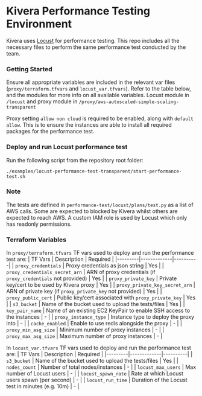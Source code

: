 
# Kivera Performance Testing Environment

Kivera uses [Locust](https://locust.io/) for performance testing. This repo includes all the necessary files to perform the same performance test conducted by the team.

### Getting Started
Ensure all appropriate variables are included in the relevant var files (`proxy/terraform.tfvars` and `locust_var.tfvars`). Refer to the table below, and the modules for more info on all available variables. Locust module in `/locust` and proxy module in `/proxy/aws-autoscaled-simple-scaling-transparent`

Proxy setting `allow non cloud` is required to be enabled, along with `default allow`. This is to ensure the instances are able to install all required packages for the performance test.

### Deploy and run Locust performance test
Run the following script from the repository root folder:
```
./examples/locust-performance-test-transparent/start-performance-test.sh
```

### Note
The tests are defined in `performance-test/locust/plans/test.py` as a list of AWS calls. Some are expected to blocked by Kivera whilst others are expected to reach AWS. A custom IAM role is used by Locust which only has readonly permissions.

### Terraform Variables
In `proxy/terraform.tfvars` TF vars used to deploy and run the performance test are:
| TF Vars | Description | Required |
|---------|-------------|----------|
| `proxy_credentials` | Proxy credentials as json string | Yes |
| `proxy_credentials_secret_arn` | ARN of proxy credentials (if `proxy_credentials` not provided) | Yes |
| `proxy_private_key` | Private key/cert to be used by Kivera proxy | Yes |
| `proxy_private_key_secret_arn` | ARN of private key (if `proxy_private_key` not provided) | Yes |
| `proxy_public_cert` | Public key/cert associated with `proxy_private_key` | Yes |
| `s3_bucket` | Name of the bucket used to upload the tests/files | Yes |
| `key_pair_name` | Name of an existing EC2 KeyPair to enable SSH access to the instances | - |
| `proxy_instance_type` | Instance type to deploy the proxy into | - |
| `cache_enabled` | Enable to use redis alongside the proxy | - |
| `proxy_min_asg_size` | Minimum number of proxy instances | - |
| `proxy_max_asg_size` | Maximum number of proxy instances | - |

In `locust_var.tfvars` TF vars used to deploy and run the performance test are:
| TF Vars | Description | Required |
|---------|-------------|----------|
| `s3_bucket` | Name of the bucket used to upload the tests/files | Yes |
| `nodes_count` | Number of total nodes/instances | - |
| `locust_max_users` | Max number of Locust users | - |
| `locust_spawn_rate` | Rate at which Locust users spawn (per second) | - |
| `locust_run_time` | Duration of the Locust test in minutes (e.g. 10m) | - |
